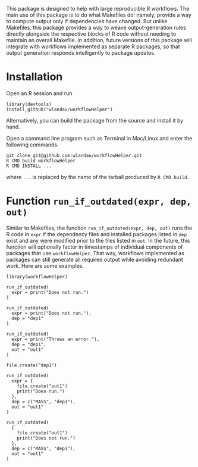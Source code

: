 This package is designed to help with large reproducible R workflows. The main use of this package is to do what Makefiles do: namely, provide a way to compute output only if dependencies have changed. But unlike Makefiles, this package provides a way to weave output-generation rules directly alongside the respective blocks of R code without needing to maintain an overall Makefile. In addition, future versions of this package will integrate with workflows implemented as separate R packages, so that output generation responds intelligently to package updates.

# Installation

Open an R session and run 

```
library(devtools)
install_github("wlandau/workflowHelper")
```

Alternatively, you can build the package from the source and install it by hand.

Open a command line program such as Terminal in Mac/Linux and enter the following commands.

```
git clone git@github.com:wlandau/workflowHelper.git
R CMD build workflowHelper
R CMD INSTALL ...
```

where `...` is replaced by the name of the tarball produced by `R CMD build`. 


# Function `run_if_outdated(expr, dep, out)`

Similar to Makefiles, the function `run_if_outdated(expr, dep, out)` runs the R code in `expr` if the dependency files and installed packages listed in `dep` exist and any were modified prior to the files listed in `out`. In the future, this function will optionally factor in timestamps of individual components of packages that use `workflowHelper`. That way, workflows implemented as packages can still generate all required output while avoiding redundant work. Here are some examples.

```
library(workflowHelper)

run_if_outdated(
  expr = print("Does not run.")
)

run_if_outdated(
  expr = print("Does not run."),
  dep = "dep1"
)

run_if_outdated(
  expr = print("Throws an error."),
  dep = "dep1",
  out = "out1"
)

file.create("dep1")

run_if_outdated(
  expr = {
    file.create("out1")
    print("Does run.")
  },
  dep = c("MASS", "dep1"),
  out = "out1"
)

run_if_outdated(
  {
    file.create("out1")
    print("Does not run.")
  },
  dep = c("MASS", "dep1"),
  out = "out1"
)

```